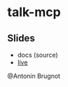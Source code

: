 # talk-mcp

## Slides

* docs (source)
* [live](https://antoninbr.github.io/talk-mcp/)

@Antonin Brugnot